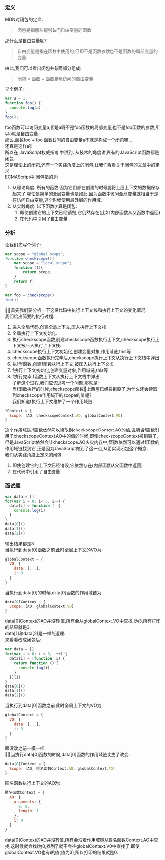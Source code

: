 ### 定义
MDN对闭包的定义:
> 闭包是指那些能够访问自由变量的函数

那什么是自由变量呢?
> 自由变量是指在函数中使用的,但即不是函数参数也不是函数的局部变量的变量.  

由此,我们可以看出闭包共有两部分组成:
> 闭包 = 函数 + 函数能够访问的自由变量

举个例子:
```JavaScript
var a = 1;
function foo() {
  console.log(a)
}
foo();
```
foo函数可以访问变量a,但是a既不是foo函数的局部变量,也不是foo函数的参数,所以a就是自由变量.  
那么,函数foo + foo 函数访问的自由变量a不就是构成一个闭包嘛...  
还真是这样的!  
所以在 JavaScript权威指南 中讲到: 从技术的角度讲,所有的JavaScript函数都是闭包.  
这是理论上的闭包,还有一个实践角度上的闭包,让我们看看关于闭包的文章中的定义:  
ECMAScript中,闭包指的是:  
1. 从理论角度: 所有的函数.因为它们都在创建的时候就将上层上下文的数据保存起来了.哪怕是简单的全局变量也是如此,因为函数中访问全局变量就相当于是在访问自由变量,这个时候使用最外层的作用域.
2. 从实践角度: 以下函数才算是闭包:   
   1. 即使创建它的上下文已经销毁,它仍然存在(比如,内部函数从父函数中返回)
   2. 在代码中引用了自由变量

### 分析
让我们先写个例子:
```JavaScript
var scope = "global scope";
function checkscope(){
    var scope = "local scope";
    function f(){
        return scope;
    }
    return f;
}

var foo = checkscope();
foo();
```
首先我们要分析一下这段代码中执行上下文栈和执行上下文的变化情况.  
我们给出简要的执行过程:  
1. 进入全局代码,创建全局上下文,压入执行上下文栈.
2. 全局执行上下文初始化.
3. 执行checkscope函数,创建checkscope函数执行上下文,checkscope执行上下文被压入执行上下文栈.
4. checkscope执行上下文初始化,创建变量对象,作用域链,this等
5. checkscope函数执行完毕后,checkscope执行上下文从执行上下文栈中弹出
6. 执行f函数,创建f函数执行上下文,被压入执行上下文栈
7. f执行上下文初始化,创建变量对象,作用域链,this等
8. f执行完毕,f函数上下文从执行上下文栈中弹出.  
了解这个过程,我们应该思考一个问题,那就是:  
当f函数执行的时候,checkscope函数上西屋已经被销毁了,为什么还会读取到checkscope作用域下的scope的值呢?  
我们知道f执行上下文维护了一个作用域链:
```JavaScript
fContext = {
  Scope: [AO, checkscopeContext.AO, globalContext.VO]
}
```
这个作用域链,f函数依然可以读取到checkscopeContext.AO的值,说明当f函数引用了checkscopeContext.AO中的值的时候,即使checkscopeContext被销毁了,但是JavaScript依然会让checkscope.AO火灾内存中,f函数依然可以通过f函数的作用域链找到它,正是因为JavaScript做到了这一点,从而实现闭包这个概念.  
我们从实践角度上定义的闭包:
1. 即使创建它的上下文已经销毁,它依然存在(内部函数从父函数中返回)
2. 在代码中引用了自由变量

### 面试题
```JavaScript
var data = []
for(var i = 0; i< 3; i++) {
  data[i] = function () {
    console.log(i)
  }
}
data[0]()
data[1]()
data[2]()
```
输出结果都是3  
当执行到data[0]函数之前,此时全局上下文的VO为:
```JavaScript
globalContext = {
  VO: {
    data: [...],
    i: 3
  }
}
```
当执行到data[0]的时候,data[0]函数的作用域链为:
```JavaScript
data[0]Context = {
  Scope: [AO, globalContext.VO]
}
```
data[0]Context的AO并没有i值,所有会从globalContext.VO中查找,i为3,所有打印的结果就是3.  
data[1]和data[2]是一样的道理.  
来看看改成闭包后:
```JavaScript
var data = []
for(var i = 0; i < 3; i++) {
  data[i] = (function (i) {
    return function () {
      console.log(i)
    }
  })(i)
}
data[0]()
data[1]()
data[2]()
```
当执行到data[0]函数之前,此时全局上下文的VO为:
```JavaScript
globalContext = {
  VO: {
    data: [...],
    i: 3
  }
}
```
跟没改之前一模一样.  
当执行data[0]函数的时候,data[0]函数的作用域链发生了改变:
```JavaScript
data[0]Context = {
  Scope: [AO, 匿名函数Context.AO, globalContext.VO]
}
```
匿名函数执行上下文的AO为:
```JavaScript
匿名函数Context = {
  AO: {
    arguments: {
      0: 0,
      length: 1
    },
    i: 0
  }
}
```
data[0]Context的AO并没有值,所有会沿着作用域链从匿名函数Context.AO中查找,这时候就会找i为0,找到了就不会往globalContext.VO中查找了,即使globalContext.VO也有i的值(值为3),所以打印的结果就是0.